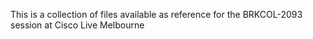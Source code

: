 This is a collection of files available as reference for the BRKCOL-2093 session at Cisco Live Melbourne
